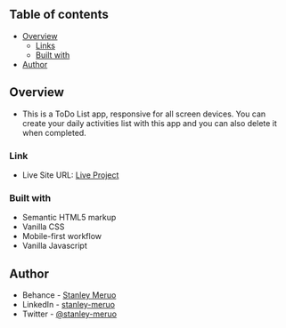 
## Table of contents

- [Overview](#overview)
  - [Links](#links)
  - [Built with](#built-with)
- [Author](#author)

## Overview
- This is a ToDo List app, responsive for all screen devices. You can create your daily activities list with this app and you can also delete it when completed.

### Link

- Live Site URL: [Live Project](https://to-do-list-dusky-two-15.vercel.app/)


### Built with

- Semantic HTML5 markup
- Vanilla CSS
- Mobile-first workflow
- Vanilla Javascript


## Author

- Behance - [Stanley Meruo](https://www.behance.net/stanleymeruo/projects)
- LinkedIn - [stanley-meruo](https://www.linkedin.com/in/stanley-meruo-062122146)
- Twitter - [@stanley-meruo](https://www.twitter.com/stanley-meruo)
